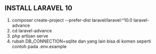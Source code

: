 ## INSTALL LARAVEL 10 
1. composer create-project --prefer-dist laravel/laravel:^10.0 laravel-advance
2. cd laravel-advance
3. php artisan serve
4. rubah DB_CONNECTION=sqlite dan yang lain bisa di komen seperti contoh pada .env.example